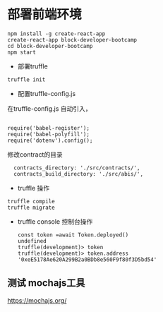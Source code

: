 

# 部署前端环境

```
npm install -g create-react-app 
create-react-app block-developer-bootcamp
cd block-developer-bootcamp
npm start
```

- 部署truffle 

```
truffle init 
```

- 配置truffle-config.js

在truffle-config.js 自动引入，

```

require('babel-register');
require('babel-polyfill');
require('dotenv').config();
```

修改contract的目录

```
  contracts_directory: './src/contracts/',
  contracts_build_directory: './src/abis/',
```



- truffle 操作

```
truffle compile 
truffle migrate 

```

  - truffle console 控制台操作
    ```
    const token =await Token.deployed()
    undefined
    truffle(development)> token
    truffle(development)> token.address
    '0xeE5178Ae620A299B2a0BDb8e560F9f80f3D5bd54'

    ```  
## 测试 mochajs工具

https://mochajs.org/







